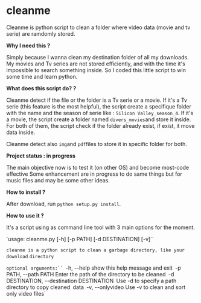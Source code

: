 # cleanme

Cleanme is python script to clean a folder where video data (movie and tv serie) are ramdomly stored.

**Why I need this ?**

Simply because I wanna clean my destination folder  of all my downloads. My movies and Tv series are not stored efficiently, and with the time it's impossible to search something inside. So I coded this little script to win some time and learn python.

**What does this script do? ?**

Cleanme detect if the file or the folder is a Tv serie or a movie. If it's a Tv serie (this feature is the most helpful), the script create a specifique folder with the name and the season of serie like : `Silicon Valley_season_4`. If it's a movie, the script create a folder named `divers_movies`and store it inside. For both of them, the script check if the folder already exist, if exist, it move data inside.

Cleanme detect also `img`and `pdf`files to store it in specific folder for both.


**Project status : in progress**

The main objective now is to test it (on other OS) and become most-code effective
Some enhancement are in progress to do same things but for music files and may be some other ideas.

**How to install ?**

After download, run `python setup.py install`.

**How to use it ?**

It's a script using as command line tool with 3 main options for the moment.

`usage: cleanme.py [-h] [-p PATH] [-d DESTINATION] [-v]``

`cleanme is a python script to clean a garbage directory, like your download`
`directory`

`optional arguments:``
  `-h, --help            show this help message and exit`
  `-p PATH, --path PATH  Enter the path of the directory to be cleaned`
  `-d DESTINATION, --destination DESTINATION`
                        `Use -d to specify a path directory to copy cleaned`
                        `data`
  `-v, --onlyvideo       Use -v to clean and sort only video files`
  
